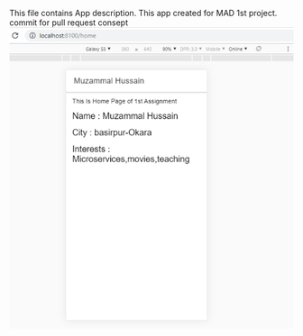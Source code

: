 This file contains App description.
This app created for MAD 1st project.
commit for pull request consept
<img src = "assignment-1.PNG" width="752">